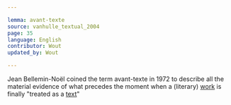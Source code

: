 ```yaml
---

lemma: avant-texte
source: vanhulle_textual_2004
page: 35
language: English
contributor: Wout
updated_by: Wout

---
```


Jean Bellemin-Noël coined the term avant-texte in 1972 to describe all the material evidence of what precedes the moment when a (literary) [work](work.html) is finally "treated as a [text](text.html)"
